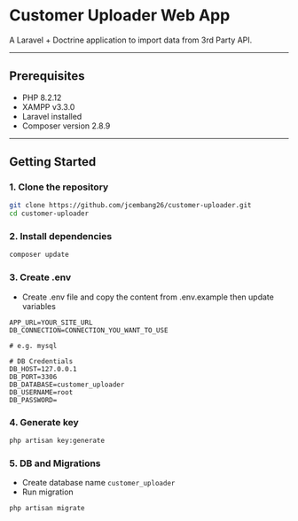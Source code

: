# Customer Uploader Web App


A Laravel + Doctrine application to import data from 3rd Party API. 

---

## Prerequisites
- PHP 8.2.12
- XAMPP v3.3.0
- Laravel installed
- Composer version 2.8.9

---

## Getting Started

### 1. Clone the repository

```bash
git clone https://github.com/jcembang26/customer-uploader.git
cd customer-uploader
```

### 2. Install dependencies

```bash
composer update
```

### 3. Create .env

- Create .env file and copy the content from .env.example then update variables

```env
APP_URL=YOUR_SITE_URL
DB_CONNECTION=CONNECTION_YOU_WANT_TO_USE 

# e.g. mysql

# DB Credentials
DB_HOST=127.0.0.1
DB_PORT=3306
DB_DATABASE=customer_uploader
DB_USERNAME=root
DB_PASSWORD=
```

### 4. Generate key

```bash
php artisan key:generate
```

### 5. DB and Migrations

- Create database name `customer_uploader`
- Run migration

```bash
php artisan migrate
```